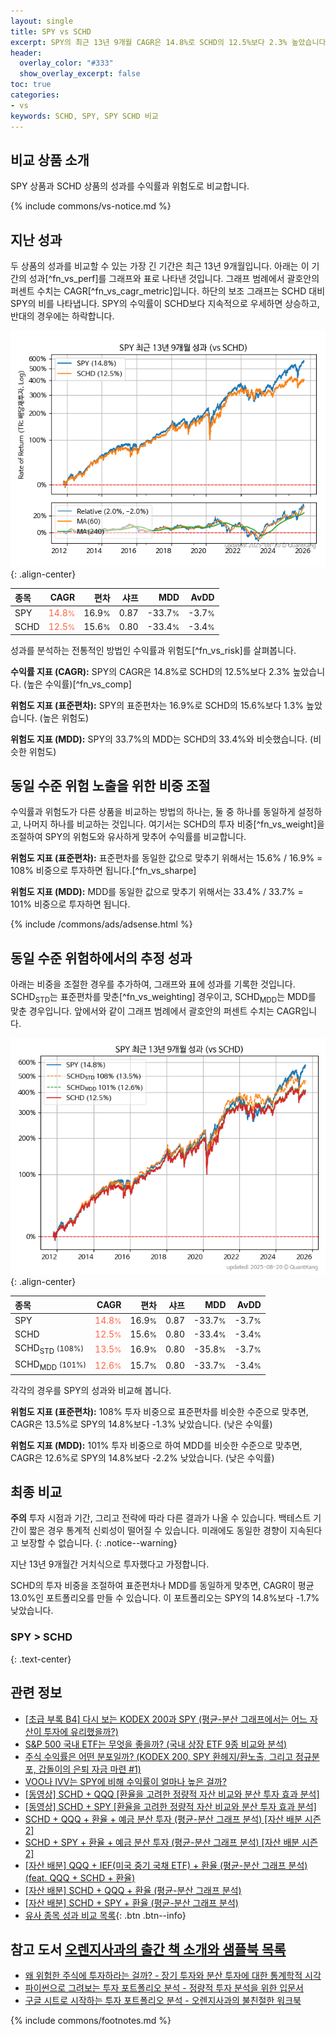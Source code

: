 ```yaml
---
layout: single
title: SPY vs SCHD
excerpt: SPY의 최근 13년 9개월 CAGR은 14.8%로 SCHD의 12.5%보다 2.3% 높았습니다.
header:
  overlay_color: "#333"
  show_overlay_excerpt: false
toc: true
categories:
- vs
keywords: SCHD, SPY, SPY SCHD 비교
---
```


## 비교 상품 소개


SPY 상품과 SCHD 상품의 성과를 수익률과 위험도로 비교합니다.





{% include commons/vs-notice.md %}

## 지난 성과

두 상품의 성과를 비교할 수 있는 가장 긴 기간은 최근 13년 9개월입니다. 아래는 이 기간의 성과[^fn_vs_perf]를 그래프와 표로 나타낸 것입니다.
그래프 범례에서 괄호안의 퍼센트 수치는 CAGR[^fn_vs_cagr_metric]입니다.
하단의 보조 그래프는 SCHD 대비 SPY의 비를 나타냅니다.
SPY의 수익률이 SCHD보다 지속적으로 우세하면 상승하고, 반대의 경우에는 하락합니다.

![SPY](/vs/images/spy-vs-schd_dual.png){: .align-center}

| **종목** | **CAGR** | **편차** | **샤프** | **MDD** | **AvDD** |
| :------------ | ------: | -----------: | -------: | ------: | -------: |
| SPY | <span style="color: tomato">14.8<small>%</small></span> | 16.9<small>%</small> | 0.87 | -33.7<small>%</small> | -3.7<small>%</small> |
| SCHD | <span style="color: tomato">12.5<small>%</small></span> | 15.6<small>%</small> | 0.80 | -33.4<small>%</small> | -3.4<small>%</small> |

<!-- more -->


성과를 분석하는 전통적인 방법인 수익률과 위험도[^fn_vs_risk]를 살펴봅니다.

**수익률 지표 (CAGR):** SPY의 CAGR은 14.8%로 SCHD의 12.5%보다 2.3% 높았습니다. (높은 수익률)[^fn_vs_comp]

**위험도 지표 (표준편차):** SPY의 표준편차는 16.9%로 SCHD의 15.6%보다 1.3% 높았습니다. (높은 위험도)

**위험도 지표 (MDD):** SPY의 33.7%의 MDD는 SCHD의 33.4%와 비슷했습니다. (비슷한 위험도)



## 동일 수준 위험 노출을 위한 비중 조절

수익률과 위험도가 다른 상품을 비교하는 방법의 하나는, 둘 중 하나를 동일하게 설정하고, 나머지 하나를 비교하는 것입니다.
여기서는 SCHD의 투자 비중[^fn_vs_weight]을 조절하여 SPY의 위험도와 유사하게 맞추어 수익률를 비교합니다.

**위험도 지표 (표준편차):** 표준편차를 동일한 값으로 맞추기 위해서는 15.6% / 16.9% = 108% 비중으로 투자하면 됩니다.[^fn_vs_sharpe]

**위험도 지표 (MDD):** MDD를 동일한 값으로 맞추기 위해서는 33.4% / 33.7% = 101% 비중으로 투자하면 됩니다.


{% include /commons/ads/adsense.html %}



## 동일 수준 위험하에서의 추정 성과

아래는 비중을 조절한 경우를 추가하여, 그래프와 표에 성과를 기록한 것입니다.
SCHD<sub>STD</sub>는 표준편차를 맞춘[^fn_vs_weighting] 경우이고, SCHD<sub>MDD</sub>는 MDD를 맞춘 경우입니다.
앞에서와 같이 그래프 범례에서 괄호안의 퍼센트 수치는 CAGR입니다.


![SPY](/vs/images/spy-vs-schd.png){: .align-center}



| **종목** | **CAGR** | **편차** | **샤프** | **MDD** | **AvDD** |
| :------------ | ------: | -----------: | -------: | ------: | -------: |
| SPY | <span style="color: tomato">14.8<small>%</small></span> | 16.9<small>%</small> | 0.87 | -33.7<small>%</small> | -3.7<small>%</small> |
| SCHD | <span style="color: tomato">12.5<small>%</small></span> | 15.6<small>%</small> | 0.80 | -33.4<small>%</small> | -3.4<small>%</small> |
| SCHD<sub>STD</sub> <small>(108%)</small> | <span style="color: tomato">13.5<small>%</small></span> | 16.9<small>%</small> | 0.80 | -35.8<small>%</small> | -3.7<small>%</small> |
| SCHD<sub>MDD</sub> <small>(101%)</small> | <span style="color: tomato">12.6<small>%</small></span> | 15.7<small>%</small> | 0.80 | -33.7<small>%</small> | -3.4<small>%</small> |



각각의 경우를 SPY의 성과와 비교해 봅니다.

**위험도 지표 (표준편차):** 108% 투자 비중으로 표준편차를 비슷한 수준으로 맞추면, CAGR은 13.5%로 SPY의 14.8%보다 -1.3% 낮았습니다. (낮은 수익률)

**위험도 지표 (MDD):** 101% 투자 비중으로 하여 MDD를 비슷한 수준으로 맞추면, CAGR은 12.6%로 SPY의 14.8%보다 -2.2% 낮았습니다. (낮은 수익률)




## 최종 비교

**주의** 투자 시점과 기간, 그리고 전략에 따라 다른 결과가 나올 수 있습니다. 백테스트 기간이 짧은 경우 통계적 신뢰성이 떨어질 수 있습니다. 미래에도 동일한 경향이 지속된다고 보장할 수 없습니다.
{: .notice--warning}

지난 13년 9개월간 거치식으로 투자했다고 가정합니다.

SCHD의 투자 비중을 조절하여 표준편차나 MDD를 동일하게 맞추면, CAGR이 평균 13.0%인 포트폴리오를 만들 수 있습니다.
이 포트폴리오는 SPY의 14.8%보다 -1.7% 낮았습니다.

### SPY &gt; SCHD
{: .text-center}


## 관련 정보

- [[초급 부록 B4] 다시 보는 KODEX 200과 SPY (평균-분산 그래프에서는 어느 자산이 투자에 유리했을까?)](https://kongdori.tistory.com/398)
- [S&P 500 국내 ETF는 무엇을 좋을까? (국내 상장 ETF 9종 비교와 분석)](https://kongdori.tistory.com/309)
- [주식 수익률은 어떤 분포일까? (KODEX 200, SPY 환헤지/환노출, 그리고 정규분포, 갑돌이의 은퇴 자금 마련 #1)](https://kongdori.tistory.com/220)
- [VOO나 IVV는 SPY에 비해 수익률이 얼마나 높은 걸까?](https://kongdori.tistory.com/53)
- [[동영상] SCHD + QQQ [환율을 고려한 정량적 자산 비교와 분산 투자 효과 분석]](https://www.youtube.com/watch?v=oxhCUz450kU)
- [[동영상] SCHD + SPY [환율을 고려한 정량적 자산 비교와 분산 투자 효과 분석]](https://www.youtube.com/watch?v=zrGjuwcduKA)
- [SCHD + QQQ + 환율 + 예금 분산 투자 (평균-분산 그래프 분석) [자산 배분 시즌 2]](https://m.blog.naver.com/onuri2005/223922251398)
- [SCHD + SPY + 환율 + 예금 분산 투자 (평균-분산 그래프 분석) [자산 배분 시즌 2]](https://m.blog.naver.com/onuri2005/223922065290)
- [[자산 배분] QQQ + IEF(미국 중기 국채 ETF) + 환율 (평균-분산 그래프 분석) (feat. QQQ + SCHD + 환율)](https://kongdori.tistory.com/416)
- [[자산 배분] SCHD + QQQ + 환율 (평균-분산 그래프 분석)](https://kongdori.tistory.com/406)
- [[자산 배분] SCHD + SPY + 환율 (평균-분산 그래프 분석)](https://kongdori.tistory.com/405)
- [유사 종목 성과 비교 목록](/vs/){: .btn .btn--info}


## 참고 도서 [오렌지사과의 출간 책 소개와 샘플북 목록](https://kongdori.tistory.com/691)

- [왜 위험한 주식에 투자하라는 걸까? - 장기 투자와 분산 투자에 대한 통계학적 시각](https://kongdori.tistory.com/421)
- [파이썬으로 그려보는 투자 포트폴리오 분석  - 정량적 투자 분석을 위한 입문서](https://kongdori.tistory.com/643)
- [구글 시트로 시작하는 투자 포트폴리오 분석 - 오렌지사과의 불친절한 워크북](https://kongdori.tistory.com/449)

{% include commons/footnotes.md %}